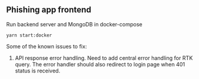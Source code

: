 ## Phishing app frontend

Run backend server and MongoDB in docker-compose
```
yarn start:docker
```

Some of the known issues to fix:
1. API response error handling. Need to add central error handling for RTK query. The error handler should also redirect to login page when 401 status is received.

